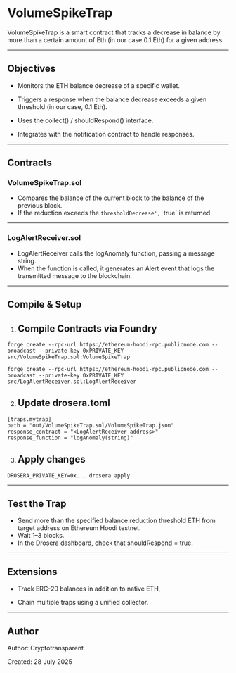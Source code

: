 # VolumeSpikeTrap

VolumeSpikeTrap is a smart contract that tracks a decrease in balance by more than a certain amount of Eth (in our case 0.1 Eth) for a given address.

---

## Objectives

- Monitors the ETH balance decrease of a specific wallet.

- Triggers a response when the balance decrease exceeds a given threshold (in our case, 0.1 Eth).

- Uses the collect() / shouldRespond() interface.

- Integrates with the notification contract to handle responses.

---

## Contracts

### VolumeSpikeTrap.sol

- Compares the balance of the current block to the balance of the previous block.
- If the reduction exceeds the `thresholdDecrease', `true` is returned.

---

### LogAlertReceiver.sol

- LogAlertReceiver calls the logAnomaly function, passing a message string.
- When the function is called, it generates an Alert event that logs the transmitted message to the blockchain.

---

## Compile & Setup

1. ## Compile Contracts via Foundry 
```
forge create --rpc-url https://ethereum-hoodi-rpc.publicnode.com --broadcast --private-key 0xPRIVATE_KEY src/VolumeSpikeTrap.sol:VolumeSpikeTrap
```
```
forge create --rpc-url https://ethereum-hoodi-rpc.publicnode.com --broadcast --private-key 0xPRIVATE_KEY src/LogAlertReceiver.sol:LogAlertReceiver
```
2. ## Update drosera.toml 
```
[traps.mytrap]
path = "out/VolumeSpikeTrap.sol/VolumeSpikeTrap.json"
response_contract = "<LogAlertReceiver address>"
response_function = "logAnomaly(string)"
```
3. ## Apply changes 
```
DROSERA_PRIVATE_KEY=0x... drosera apply
```

---

## Test the Trap

- Send more than the specified balance reduction threshold ETH from target address on Ethereum Hoodi testnet.
- Wait 1–3 blocks.
- In the Drosera dashboard, check that shouldRespond = true.

---

## Extensions

- Track ERC-20 balances in addition to native ETH,

- Chain multiple traps using a unified collector.

---

## Author

Author: Cryptotransparent

Created: 28 July 2025



